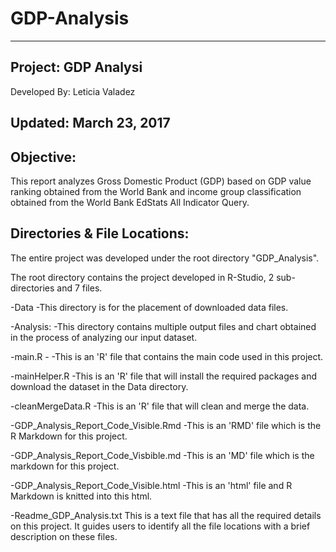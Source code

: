 # GDP-Analysis

---------------------------------
Project: GDP Analysi
---------------------------------
Developed By:	Leticia Valadez 

Updated: March 23, 2017
------------------------------------------------------------------------------------------------------------------------------------------------------------------------------


Objective:
----------

This report analyzes Gross Domestic Product (GDP) based on GDP value ranking obtained from the World Bank and income group 
classification obtained from the World Bank EdStats All Indicator Query.  


Directories & File Locations:
-----------------------------

The entire project was developed under the root directory "GDP_Analysis".

The root directory contains the project developed in R-Studio, 2 sub-directories and 7 files.

 -Data         -This directory is for the placement of downloaded data files.
 
 -Analysis:	   -This directory contains multiple output files and chart obtained in the process of analyzing our input dataset.
 
 -main.R -		   -This is an 'R' file that contains the main code used in this project. 
 
 -mainHelper.R	  -This is an 'R' file that will install the required packages and download the dataset in the Data directory.
 
 -cleanMergeData.R	  -This is an 'R' file that will clean and merge the data.
 
 -GDP_Analysis_Report_Code_Visible.Rmd		-This is an 'RMD' file which is the R Markdown for this project.
 
 -GDP_Analysis_Report_Code_Visbible.md   -This is an 'MD' file which is the markdown for this project.
 
 -GDP_Analysis_Report_Code_Visible.html   -This is an 'html' file and R Markdown is knitted into this html.

  -Readme_GDP_Analysis.txt	This is a text file that has all the required details on this project. 
   It guides users to identify all 	 the file locations with a brief description on these files.
      
 
 
 
 



